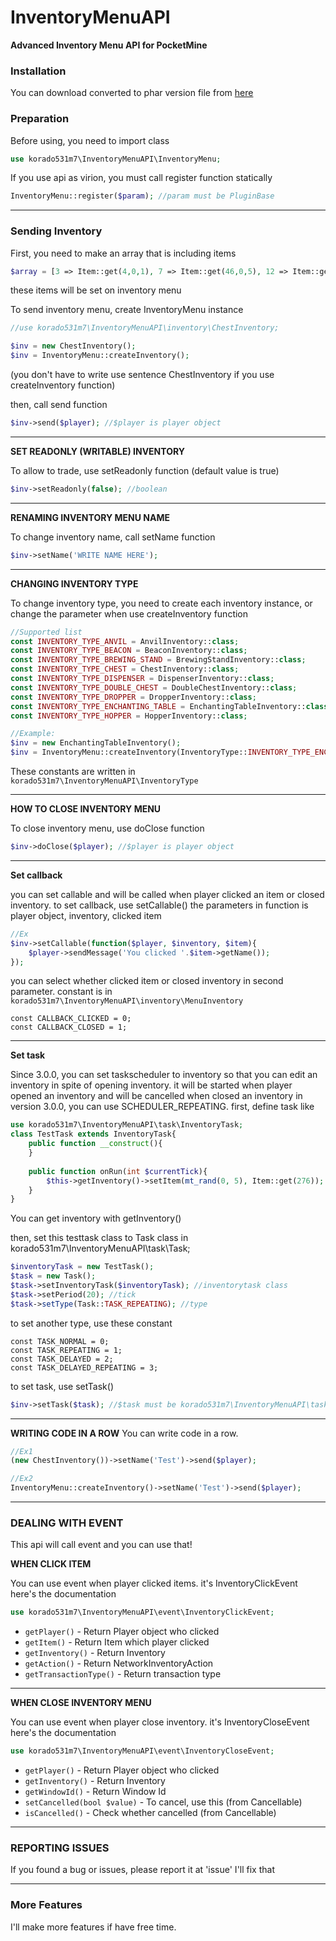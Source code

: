 # InventoryMenuAPI
**Advanced Inventory Menu API for PocketMine**

### Installation
You can download converted to phar version file from [here](https://poggit.pmmp.io/ci/korado531m7/InventoryMenuAPI/InventoryMenuAPI)

### Preparation
Before using, you need to import class
```php
use korado531m7\InventoryMenuAPI\InventoryMenu;
```

If you use api as virion, you must call register function statically
```php
InventoryMenu::register($param); //param must be PluginBase
```

___

### Sending Inventory
First, you need to make an array that is including items
```php
$array = [3 => Item::get(4,0,1), 7 => Item::get(46,0,5), 12 => Item::get(246,0,1), 14 => Item::get(276,0,1)->setCustomName('MysterySword!')];
```
these items will be set on inventory menu

To send inventory menu, create InventoryMenu instance
```php
//use korado531m7\InventoryMenuAPI\inventory\ChestInventory;

$inv = new ChestInventory();
$inv = InventoryMenu::createInventory();
```
(you don't have to write use sentence ChestInventory if you use createInventory function)

then, call send function
```php
$inv->send($player); //$player is player object
```

___

**SET READONLY (WRITABLE) INVENTORY**

To allow to trade, use setReadonly function (default value is true)
```php
$inv->setReadonly(false); //boolean
```

___

**RENAMING INVENTORY MENU NAME**

To change inventory name, call setName function
```php
$inv->setName('WRITE NAME HERE');
```

___

**CHANGING INVENTORY TYPE**

To change inventory type, you need to create each inventory instance, or change the parameter when use createInventory function
```php
//Supported list
const INVENTORY_TYPE_ANVIL = AnvilInventory::class;
const INVENTORY_TYPE_BEACON = BeaconInventory::class;
const INVENTORY_TYPE_BREWING_STAND = BrewingStandInventory::class;
const INVENTORY_TYPE_CHEST = ChestInventory::class;
const INVENTORY_TYPE_DISPENSER = DispenserInventory::class;
const INVENTORY_TYPE_DOUBLE_CHEST = DoubleChestInventory::class;
const INVENTORY_TYPE_DROPPER = DropperInventory::class;
const INVENTORY_TYPE_ENCHANTING_TABLE = EnchantingTableInventory::class;
const INVENTORY_TYPE_HOPPER = HopperInventory::class;
```

```php
//Example:
$inv = new EnchantingTableInventory();
$inv = InventoryMenu::createInventory(InventoryType::INVENTORY_TYPE_ENCHANTING_TABLE);
```
These constants are written in `korado531m7\InventoryMenuAPI\InventoryType`

___

**HOW TO CLOSE INVENTORY MENU**

To close inventory menu, use doClose function
```php
$inv->doClose($player); //$player is player object
```

___

**Set callback**

you can set callable and will be called when player clicked an item or closed inventory.
to set callback, use setCallable()
the parameters in function is player object, inventory, clicked item
```php
//Ex
$inv->setCallable(function($player, $inventory, $item){
    $player->sendMessage('You clicked '.$item->getName());
});
```
you can select whether clicked item or closed inventory in second parameter.
constant is in `korado531m7\InventoryMenuAPI\inventory\MenuInventory`
```
const CALLBACK_CLICKED = 0;
const CALLBACK_CLOSED = 1;
```

___

**Set task**

Since 3.0.0, you can set taskscheduler to inventory so that you can edit an inventory in spite of opening inventory.
it will be started when player opened an inventory and will be cancelled when closed an inventory
in version 3.0.0, you can use SCHEDULER_REPEATING.
first, define task like
```php
use korado531m7\InventoryMenuAPI\task\InventoryTask;
class TestTask extends InventoryTask{
    public function __construct(){
    }
    
    public function onRun(int $currentTick){
        $this->getInventory()->setItem(mt_rand(0, 5), Item::get(276));
    }
}
```
You can get inventory with getInventory()

then, set this testtask class to Task class in korado531m7\InventoryMenuAPI\task\Task;
```php
$inventoryTask = new TestTask();
$task = new Task();
$task->setInventoryTask($inventoryTask); //inventorytask class
$task->setPeriod(20); //tick
$task->setType(Task::TASK_REPEATING); //type
```
to set another type, use these constant
```
const TASK_NORMAL = 0;
const TASK_REPEATING = 1;
const TASK_DELAYED = 2;
const TASK_DELAYED_REPEATING = 3;
```

to set task, use setTask()
```php
$inv->setTask($task); //$task must be korado531m7\InventoryMenuAPI\task\Task
```

___

**WRITING CODE IN A ROW**
You can write code in a row.
```php
//Ex1
(new ChestInventory())->setName('Test')->send($player);

//Ex2
InventoryMenu::createInventory()->setName('Test')->send($player);
```

___

### DEALING WITH EVENT
This api will call event and you can use that!

**WHEN CLICK ITEM**

You can use event when player clicked items.
it's InventoryClickEvent
here's the documentation
```php
use korado531m7\InventoryMenuAPI\event\InventoryClickEvent;
```
* `getPlayer()`          - Return Player object who clicked
* `getItem()`            - Return Item which player clicked
* `getInventory()`       - Return Inventory
* `getAction()`          - Return NetworkInventoryAction
* `getTransactionType()` - Return transaction type

___

**WHEN CLOSE INVENTORY MENU**

You can use event when player close inventory.
it's InventoryCloseEvent
here's the documentation
```php
use korado531m7\InventoryMenuAPI\event\InventoryCloseEvent;
```
* `getPlayer()`                     - Return Player object who clicked
* `getInventory()`                  - Return Inventory
* `getWindowId()`                   - Return Window Id
* `setCancelled(bool $value)`       - To cancel, use this     (from Cancellable)
* `isCancelled()`                   - Check whether cancelled (from Cancellable)

___

### REPORTING ISSUES
If you found a bug or issues, please report it at 'issue'
I'll fix that

___

### More Features
I'll make more features if have free time.
